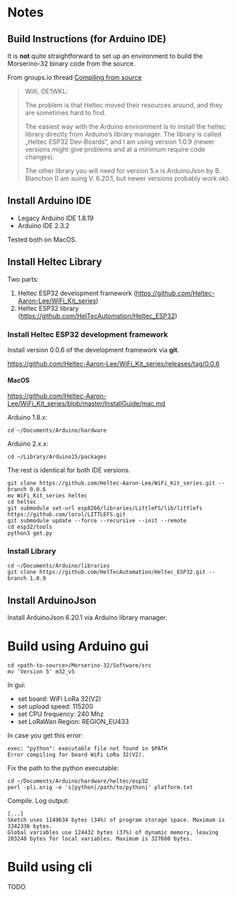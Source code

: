 # Notes

## Build Instructions (for Arduino IDE)

It is **not** quite straightforward to set up an environment to build the Morserino-32 binary code from the source.

From groups.io thread [Compiling from source](https://morserino.groups.io/g/main/topic/compiling_from_source/104750585?p=,,,20,0,0,0::recentpostdate/sticky,,,20,2,20,104750585,previd%3D1710572933441364752,nextid%3D1708351118178241033&previd=1710572933441364752&nextid=1708351118178241033)

> Willi, OE1WKL:
>
> The problem is that Heltec moved their resources around, and they
> are sometimes hard to find.
>
> The easiest way with the Arduino environment is to install the heltec
> library directly from Arduino’s library manager. The library is called
> „Heltec ESP32 Dev-Boards“, and I am using version 1.0.9 (newer
> versions might give problems and at a minimum require code changes).
>
> The other library you will need for version 5.x is ArduinoJson by
> B. Blanchon (I am suing V. 6.20.1, but newer versions probably work ok).

## Install Arduino IDE

* Legacy Arduino IDE 1.8.19
* Arduino IDE 2.3.2

Tested both on MacOS.

## Install Heltec Library

Two parts:

1. Heltec ESP32 development framework (https://github.com/Heltec-Aaron-Lee/WiFi_Kit_series)
2. Heltec ESP32 library (https://github.com/HelTecAutomation/Heltec_ESP32)
 
### Install Heltec ESP32 development framework

Install version 0.0.6 of the development framework via **git**.

https://github.com/Heltec-Aaron-Lee/WiFi_Kit_series/releases/tag/0.0.6

#### MacOS

https://github.com/Heltec-Aaron-Lee/WiFi_Kit_series/blob/master/InstallGuide/mac.md

Arduino 1.8.x:

```
cd ~/Documents/Arduino/hardware
```

Arduino 2.x.x:

```
cd ~/Library/Arduino15/packages
```

The rest is identical for both IDE versions.

```
git clone https://github.com/Heltec-Aaron-Lee/WiFi_Kit_series.git --branch 0.0.6
mv WiFi_Kit_series heltec
cd heltec
git submodule set-url esp8266/libraries/LittleFS/lib/littlefs https://github.com/lorol/LITTLEFS.git
git submodule update --force --recursive --init --remote
cd esp32/tools
python3 get.py
```

### Install Library

```
cd ~/Documents/Arduino/libraries
git clone https://github.com/HelTecAutomation/Heltec_ESP32.git --branch 1.0.9
```

## Install ArduinoJson

Install ArduinoJson 6.20.1 via Arduino library manager.

# Build using Arduino gui

```
cd <path-to-source>/Morserino-32/Software/src
mv 'Version 5' m32_v5
```

In gui:

* set board: WiFi LoRa 32(V2)
* set upload speed: 115200
* set CPU frequency: 240 Mhz
* set LoRaWan Region: REGION_EU433

In case you get this error:

```
exec: "python": executable file not found in $PATH
Error compiling for board WiFi LoRa 32(V2).
```

Fix the path to the python executable:

```
cd ~/Documents/Arduino/hardware/heltec/esp32
perl -pli.orig -e 's|python|/path/to/python|' platform.txt
```

Compile. Log output:

```
[...]
Sketch uses 1149634 bytes (34%) of program storage space. Maximum is 3342336 bytes.
Global variables use 124432 bytes (37%) of dynamic memory, leaving 203248 bytes for local variables. Maximum is 327680 bytes.
```

# Build using cli

TODO
